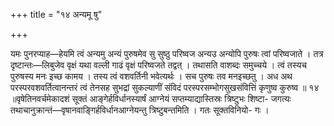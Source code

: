 +++
title = "१४ अन्यमू षु"

+++

यमः पुनरप्याह—हेयमि त्वं अन्यमु अन्यं पुरुषमेव सु सुष्ठु परिष्वज अन्यउ अन्योपि पुरुषः त्वां परिष्वजाते । तत्र दृष्टान्तः—लिबुजेव वृक्षं यथा वल्ली गाढं वृक्षं परिष्वजते तद्वत् । तथासति वाशब्दः समुच्चये । त्वं तस्यच पुरुषस्य मनः इच्छ कामय । तस्य त्वं वशवर्तिनी भवेत्यर्थः । सच पुरुषः तव मनइच्छतु । अध अथ परस्परवशवर्तित्वानन्तरं त्वं तेनसह सुभद्रां सुकल्याणीं संविदं परस्परसम्भोगसुखसंवित्तिं कृणुष्व कुरुष्व ॥ १४ ॥वृषेतिनवर्चमेकादशं सूक्तं आङ्गेर्हविर्धानस्यार्षं आग्नेयं सप्तम्याद्यास्तिस्रः त्रिष्टुभः शिष्टा- जगत्यः तथाचानुक्रान्तं—वृषानवाङ्गिर्हविर्धानआग्नेयन्तु त्रिष्टुबन्तमिति । गतः सूक्तविनियो- गः ।